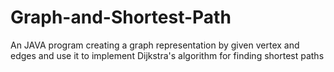 # Graph-and-Shortest-Path
An JAVA program creating a graph representation by given vertex and edges and use it to implement Dijkstra's algorithm for finding shortest paths


